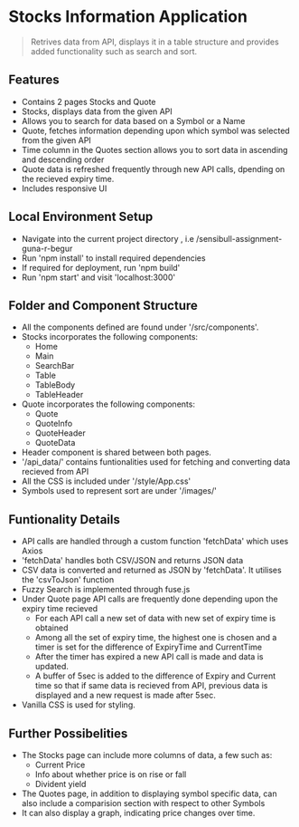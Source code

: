 # Stocks Information Application

> Retrives data from API, displays it in a table structure and provides added functionality such as search and sort.  

## Features
* Contains 2 pages Stocks and Quote
* Stocks, displays data from the given API
* Allows you to search for data based on a Symbol or a Name
* Quote, fetches information depending upon which symbol was selected from the given API
* Time column in the Quotes section allows you to sort data in ascending and descending order
* Quote data is refreshed frequently through new API calls, dpending on the recieved expiry time. 
* Includes responsive UI

## Local Environment Setup
* Navigate into the current project directory , i.e /sensibull-assignment-guna-r-begur
* Run 'npm install' to install required dependencies
* If required for deployment, run 'npm build'
* Run 'npm start' and visit 'localhost:3000'

## Folder and Component Structure
* All the components defined are found under '/src/components'.
* Stocks incorporates the following components:
    * Home
    * Main
    * SearchBar
    * Table
    * TableBody
    * TableHeader
* Quote incorporates the following components:
    * Quote
    * QuoteInfo
    * QuoteHeader
    * QuoteData
* Header component is shared between both pages.
* '/api_data/' contains funtionalities used for fetching and converting data recieved from API
* All the CSS is included under '/style/App.css'
* Symbols used to represent sort are under '/images/'

## Funtionality Details
* API calls are handled through a custom function 'fetchData' which uses Axios
* 'fetchData' handles both CSV/JSON and returns JSON data
* CSV data is converted and returned as JSON by 'fetchData'. It utilises the 'csvToJson' function
* Fuzzy Search is implemented through fuse.js
* Under Quote page API calls are frequently done depending upon the expiry time recieved
    * For each API call a new set of data with new set of expiry time is obtained
    * Among all the set of expiry time, the highest one is chosen and a timer is set for the difference of ExpiryTime and CurrentTime
    * After the timer has expired a new API call is made and data is updated.
    * A buffer of 5sec is added to the difference of Expiry and Current time so that if same data is recieved from API, previous data is displayed and a new request is made after 5sec.
* Vanilla CSS is used for styling.

## Further Possibelities
* The Stocks page can include more columns of data, a few such as:
    * Current Price
    * Info about whether price is on rise or fall
    * Divident yield
* The Quotes page, in addition to displaying symbol specific data, can also include a comparision section with respect to other Symbols
* It can also display a graph, indicating price changes over time.




